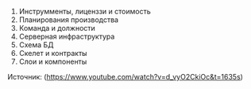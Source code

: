 1. Инструмменты, лиценззи и стоимость
2. Планирования производства
3. Команда и должности
4. Серверная инфраструктура
5. Схема БД
6. Скелет и контракты
7. Слои и компоненты

Источник: (https://www.youtube.com/watch?v=d_vyO2CkiOc&t=1635s)